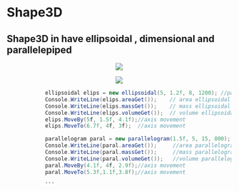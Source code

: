 # Shape3D
## Shape3D in have ellipsoidal , dimensional and parallelepiped

<p align="center">
<img src="https://encrypted-tbn1.gstatic.com/images?q=tbn:ANd9GcRu1EuBdKrtRTT1YSqnPlqoTqRTotlUaiBUb_nWYMIfRuhdTgwh">
</p>
<p align="center">
<img src="https://i.gyazo.com/de98ec6468ce30475d73768ef314992c.png">
</p>


```csharp
            ellipsoidal elips = new ellipsoidal(5, 1.2f, 8, 1200); //parameters
            Console.WriteLine(elips.areaGet());    // area ellipsoidal
            Console.WriteLine(elips.massGet());    // mass ellipsoidal
            Console.WriteLine(elips.volumeGet());  // volume ellipsoidal
            elips.MoveBy(5f, 1.5f, 4.1f);//axis movement
            elips.MoveTo(6.7f, 4f, 3f);  //axis movement

            parallelogram paral = new parallelogram(1.5f, 5, 15, 800); //parameters
            Console.WriteLine(paral.areaGet());     //area parallelogram
            Console.WriteLine(paral.massGet());     //mass parallelogram
            Console.WriteLine(paral.volumeGet());   //volume parallelogram
            paral.MoveBy(4.1f, 4f, 2.9f);//axis movement
            paral.MoveTo(5.3f,1.1f,3.8f);//axis movement
            
            ```
            

